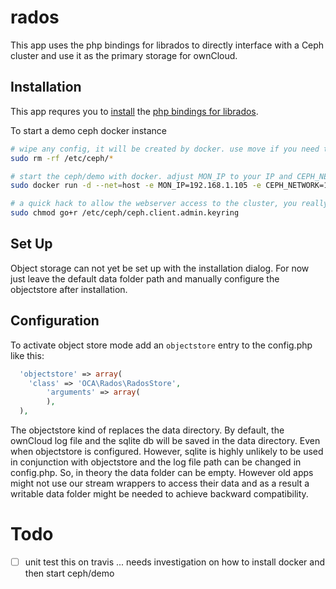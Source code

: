 # rados
This app uses the php bindings for librados to directly interface with a Ceph cluster and use it as the primary storage for ownCloud.

## Installation

This app requres you to [install](https://github.com/ceph/phprados/blob/master/INSTALL) the [php bindings for librados](https://github.com/ceph/phprados).

To start a demo ceph docker instance 
```sh
# wipe any config, it will be created by docker. use move if you need the existing config
sudo rm -rf /etc/ceph/* 

# start the ceph/demo with docker. adjust MON_IP to your IP and CEPH_NETWORK to your subnet
sudo docker run -d --net=host -e MON_IP=192.168.1.105 -e CEPH_NETWORK=192.168.1.0/24 -v /etc/ceph:/etc/ceph -P ceph/demo 

# a quick hack to allow the webserver access to the cluster, you really shold not do this in your production environment ...
sudo chmod go+r /etc/ceph/ceph.client.admin.keyring
```

## Set Up
Object storage can not yet be set up with the installation dialog. For now just leave the default data folder path and manually configure the objectstore after installation.

## Configuration
To activate object store mode add an `objectstore` entry to the config.php like this:

```php
  'objectstore' => array(
    'class' => 'OCA\Rados\RadosStore',
        'arguments' => array(
        ),
  ),
```

The objectstore kind of replaces the data directory. By default, the ownCloud log file and the sqlite db will be saved in the data directory. Even when objectstore is configured. However, sqlite is highly unlikely to be used in conjunction with objectstore and the log file path can be changed in config.php. So, in theory the data folder can be empty. However old apps might not use our stream wrappers to access their data and as a result a writable data folder might be needed to achieve backward compatibility.

# Todo

- [ ] unit test this on travis ... needs investigation on how to install docker and then start ceph/demo 
